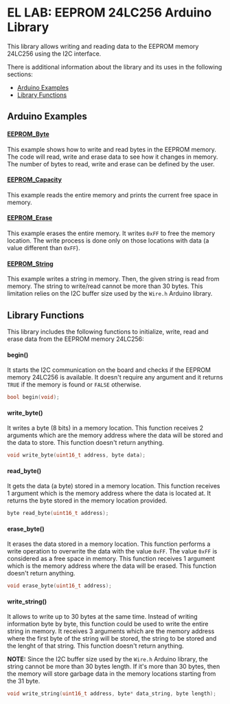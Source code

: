 # EL LAB: EEPROM 24LC256 Arduino Library
This library allows writing and reading data to the EEPROM memory 24LC256 using the I2C interface.

There is additional information about the library and its uses in the following sections:
- [Arduino Examples](https://github.com/EL-LAB/EL-LAB_EEPROM_24LC256_Arduino_Library#arduino-examples)
- [Library Functions](https://github.com/EL-LAB/EL-LAB_EEPROM_24LC256_Arduino_Library#library-functions)

## Arduino Examples
#### [EEPROM_Byte](/examples/EEPROM_Byte/EEPROM_Byte.ino)
This example shows how to write and read bytes in the EEPROM memory. The code will read, write and erase data to see how it changes in memory. The number of bytes to read, write and erase can be defined by the user.
#### [EEPROM_Capacity](/examples/EEPROM_Capacity/EEPROM_Capacity.ino)
This example reads the entire memory and prints the current free space in memory.
#### [EEPROM_Erase](/examples/EEPROM_Erase/EEPROM_Erase.ino)
This example erases the entire memory. It writes `0xFF` to free the memory location. The write process is done only on those locations with data (a value different than `0xFF`).
#### [EEPROM_String](/examples/EEPROM_String/EEPROM_String.ino)
This example writes a string in memory. Then, the given string is read from memory. The string to write/read cannot be more than 30 bytes. This limitation relies on the I2C buffer size used by the `Wire.h` Arduino library.

## Library Functions
This library includes the following functions to initialize, write, read and erase data from the EEPROM memory 24LC256:
#### begin()
It starts the I2C communication on the board and checks if the EEPROM memory 24LC256 is available. It doesn't require any argument and it returns `TRUE` if the memory is found or `FALSE` otherwise.
```C++
bool begin(void);
```
#### write_byte()
It writes a byte (8 bits) in a memory location. This function receives 2 arguments which are the memory address where the data will be stored and the data to store. This function doesn't return anything.
```C++
void write_byte(uint16_t address, byte data);
```
#### read_byte()
It gets the data (a byte) stored in a memory location. This function receives 1 argument which is the memory address where the data is located at. It returns the byte stored in the memory location provided.
```C++
byte read_byte(uint16_t address);
```
#### erase_byte()
It erases the data stored in a memory location. This function performs a write operation to overwrite the data with the value `0xFF`. The value `0xFF` is considered as a free space in memory. This function receives 1 argument which is the memory address where the data will be erased. This function doesn't return anything.
```C++
void erase_byte(uint16_t address);
```
#### write_string()
It allows to write up to 30 bytes at the same time. Instead of writing information byte by byte, this function could be used to write the entire string in memory. It receives 3 arguments which are the memory address where the first byte of the string will be stored, the string to be stored and the lenght of that string. This function doesn't return anything.

**NOTE:** Since the I2C buffer size used by the `Wire.h` Arduino library, the string cannot be more than 30 bytes length. If it's more than 30 bytes, then the memory will store garbage data in the memory locations starting from the 31 byte.
```C++
void write_string(uint16_t address, byte* data_string, byte length);
```
